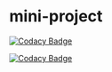 # mini-project






[![Codacy Badge](https://www.code-inspector.com/project/25289/status/svg
)](https://www.code-inspector.com/project/25289/score/svg)

[![Codacy Badge](https://app.codacy.com/project/badge/Grade/6d4e72d1467c4e3daa99afaa38ba1f58)](https://www.codacy.com/gh/soundaryassb/mini-project/dashboard?utm_source=github.com&amp;utm_medium=referral&amp;utm_content=soundaryassb/mini-project&amp;utm_campaign=Badge_Grade)
